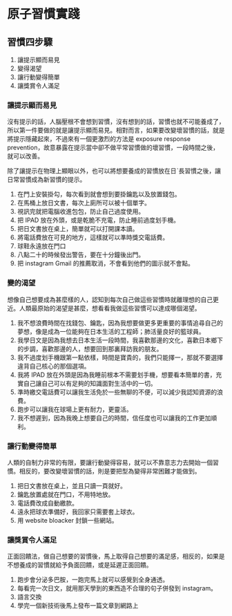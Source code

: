 # 原子習慣實踐

## 習慣四步驟
1. 讓提示顯而易見
2. 變得渴望
3. 讓行動變得簡單
4. 讓獎賞令人滿足

### 讓提示顯而易見
沒有提示的話，人腦壓根不會想到習慣，沒有想到的話，習慣也就不可能養成了，所以第一件要做的就是讓提示顯而易見。相對而言，如果要改變壞習慣的話，就是將提示隱藏起來，不過來有一個更激烈的方法是 exposure response prevention，故意暴露在提示當中卻不做平常習慣做的壞習慣，一段時間之後，就可以改善。

除了讓提示在物理上顯眼以外，也可以將想要養成的習慣放在日ˋ長習慣之後，讓日常習慣成為新習慣的提示。

1. 在門上安裝掛勾，每次看到就會想到要掛鑰匙以及放置錢包。
2. 在馬桶上放日文書，每次上廁所可以被十個單字。
3. 視訊完就把電腦收進包包，防止自己過度使用。
4. 把 IPAD 放在外頭，或是乾脆不充電，防止睡前過度划手機。
5. 把日文書放在桌上，簡單就可以打開課本讀。
6. 將電話費放在可見的地方，這樣就可以準時獎交電話費。
7. 球鞋永遠放在門口
8. 八點二十的時候發出警告，要在十分鐘後出門。
9. 把 instagram Gmail 的推薦取消，不會看到他們的圖示就不會點。

### 變的渴望
想像自己想要成為甚麼樣的人，認知到每次自己做這些習慣時就離理想的自己更近。人類最原始的渴望是甚麼，想看看我做這些習慣可以達成哪個渴望。

1. 我不想浪費時間在找錢包、鑰匙，因為我想要做更多更重要的事情追尋自己的夢想，像是成為一位能夠在日本生活的工程師；肺活量良好的籃球員。
2. 我學日文是因為我想去日本生活一段時間，我喜歡那邊的文化，喜歡日本鄉下的步調，喜歡那邊的人，想要回到那裏拜訪我的朋友。
3. 我不過度划手機跟第一點依樣，時間是寶貴的，我們只能擇一，那就不要選擇違背自己核心的那個選項。
4. 我將 IPAD 放在外頭是因為我睡前根本不需要划手機，想要看本簡單的書，充實自己讓自己可以有足夠的知識面對生活中的一切。
5. 準時繳交電話費可以讓我生活免於一些無聊的不便，可以減少我認知資源的浪費。
6. 跑步可以讓我在球場上更有耐力，更靈活。
7. 我不想遲到，因為我晚上想要自己的時間，信任度也可以讓我的工作更加順利。

### 讓行動變得簡單
人類的自制力非常的有限，要讓行動變得容易，就可以不靠意志力去開始一個習慣。相反的，要改變壞習慣的話，則是要把型為變得非常困難才能做到。

1. 把日文書放在桌上，並且只讀一頁就好。
2. 鑰匙放置處就在門口，不用特地放。
3. 電話費改成自動繳款。
4. 遠永把球衣準備好，我回家只需要套上球衣。
5. 用 website bloacker 封鎖一些網站。


### 讓獎賞令人滿足
正面回饋法，做自己想要的習慣後，馬上取得自己想要的滿足感，相反的，如果是不想養成的習慣就給予負面回饋，或是延遲正面回饋。

1. 跑步會分泌多巴胺，一跑完馬上就可以感覺到全身通透。
2. 每看完一次日文，就用那天學到的東西造不合理的句子併發到 instagram。
3. 語言交換
4. 學完一個新技術後馬上發布一篇文章到網路上

